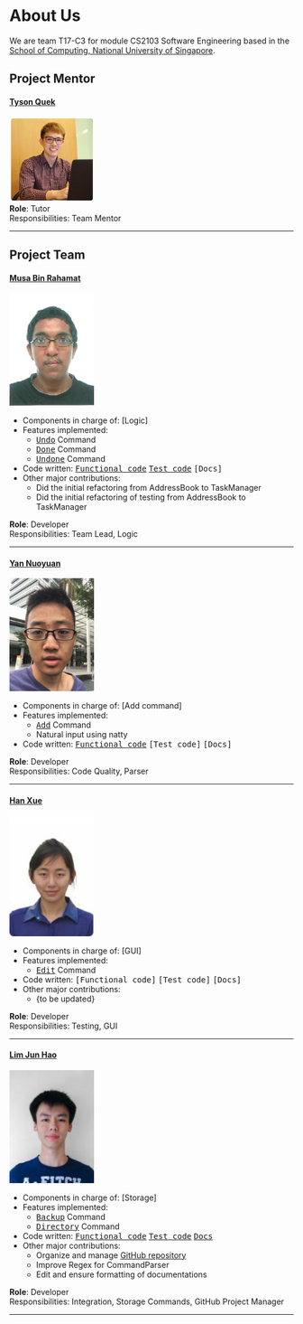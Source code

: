 # About Us

We are team T17-C3 for module CS2103 Software Engineering based in the [School of Computing, National University of Singapore](http://www.comp.nus.edu.sg).

## Project Mentor

#### [Tyson Quek](http://github.com/pixelducky)
<img src="images/tyson.jpg" width="150"><br>
**Role**: Tutor <br>
Responsibilities: Team Mentor

-----

## Project Team
  
#### [Musa Bin Rahamat](http://github.com/ghurabah93) 
<img src="images/musa.jpg" width="150"><br>

* Components in charge of: [Logic]
* Features implemented:
   * <kbd>[Undo](UserGuide.md#undo-the-modification--undo)</kbd> Command
   * <kbd>[Done](UserGuide.md#done-a-specific-task--done)</kbd> Command
   * <kbd>[Undone](UserGuide.md#undone-a-specific-task--undone)</kbd> Command
* Code written: <kbd>[Functional code](../collated/main/A0147335E.md)</kbd> <kbd>[Test code](../collated/test/A0147335E.md)</kbd> <kbd>[Docs]</kbd>
* Other major contributions:
  * Did the initial refactoring from AddressBook to TaskManager
  * Did the initial refactoring of testing from AddressBook to TaskManager
  
**Role**: Developer <br>
Responsibilities: Team Lead, Logic

-----

#### [Yan Nuoyuan](http://github.com/nyannnnnnn)
<img src="images/nuoyuan.jpg" width="150"><br>

* Components in charge of: [Add command]
* Features implemented:
   * <kbd>[Add](UserGuide.md#adding-a-task-add)</kbd> Command
   * Natural input using natty
* Code written: <kbd>[Functional code](../collated/main/A0152958R.md)</kbd> <kbd>[Test code]</kbd> <kbd>[Docs]</kbd>

**Role**: Developer <br>
Responsibilities: Code Quality, Parser

-----

#### [Han Xue](http://github.com/Hanxnow77)
<img src="images/hanxue.png" width="150"><br>

* Components in charge of: [GUI]
* Features implemented:
   * <kbd>[Edit](UserGuide.md#editing-a-task-edit)</kbd> Command
* Code written: <kbd>[Functional code]</kbd> <kbd>[Test code]</kbd> <kbd>[Docs]</kbd>
* Other major contributions:
  * {to be updated}

**Role**: Developer <br>
Responsibilities: Testing, GUI

-----

#### [Lim Jun Hao](http://github.com/evilmtv)
<img src="images/junhao.jpg" width="150"><br>

* Components in charge of: [Storage]
* Features implemented:
   * <kbd>[Backup](UserGuide.md#backup--backup)</kbd> Command
   * <kbd>[Directory](UserGuide.md#change-working-directory--directory)</kbd> Command
* Code written: <kbd>[Functional code](../collated/main/A0147944U.md)</kbd> <kbd>[Test code](../collated/test/A0147944U.md)</kbd> <kbd>[Docs](../collated/docs/A0147944U.md)</kbd>
* Other major contributions:
  * Organize and manage [GitHub repository](https://github.com/CS2103AUG2016-T17-C3/main)
  * Improve Regex for CommandParser
  * Edit and ensure formatting of documentations
  
**Role**: Developer <br>
Responsibilities: Integration, Storage Commands, GitHub Project Manager

-----
